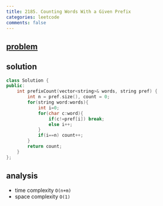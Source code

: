 ```yaml
---
title: 2185. Counting Words With a Given Prefix
categories: leetcode
comments: false
---
```



## [problem](https://leetcode.com/problems/counting-words-with-a-given-prefix/)


## solution
```c++
class Solution {
public:
    int prefixCount(vector<string>& words, string pref) {
        int n = pref.size(), count = 0;
        for(string word:words){
            int i=0;
            for(char c:word){
                if(c!=pref[i]) break;
                else i++;
            }
            if(i==n) count++;
        }
        return count;
    }
};
```

## analysis
- time complexity `O(n+m)`
- space complexity `O(1)`

